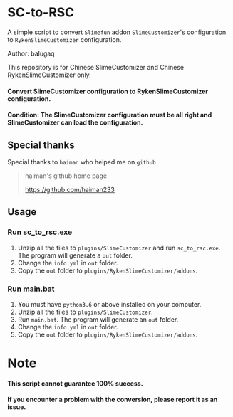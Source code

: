 # SC-to-RSC

A simple script to convert `Slimefun` addon `SlimeCustomizer`'s configuration to `RykenSlimeCustomizer` configuration.

Author: balugaq

This repository is for Chinese SlimeCustomizer and Chinese RykenSlimeCustomizer only.

#### Convert SlimeCustomizer configuration to RykenSlimeCustomizer configuration.
#### Condition: The SlimeCustomizer configuration must be all right and SlimeCustomizer can load the configuration.

## Special thanks

Special thanks to `haiman` who helped me on `github`
> haiman's github home page
>
> <https://github.com/haiman233>

## Usage

### Run sc_to_rsc.exe

1. Unzip all the files to `plugins/SlimeCustomizer` and run `sc_to_rsc.exe`. The program will generate a `out` folder.
2. Change the `info.yml` in `out` folder.
3. Copy the `out` folder to `plugins/RykenSlimeCustomizer/addons`.

### Run main.bat

1. You must have `python3.6` or above installed on your computer.
2. Unzip all the files to `plugins/SlimeCustomizer`.
3. Run `main.bat`. The program will generate an `out` folder.
4. Change the `info.yml` in `out` folder.
5. Copy the `out` folder to `plugins/RykenSlimeCustomizer/addons`.

# Note

#### This script cannot guarantee 100% success.
#### If you encounter a problem with the conversion, please report it as an issue.
